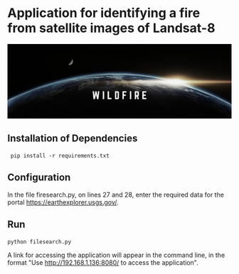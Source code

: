 # Application for identifying a fire from satellite images of Landsat-8

<p align="center">
  <img src="WILDFIRE.png" alt="title">
</p>

## Installation of Dependencies
```
 pip install -r requirements.txt
```
## Configuration 

In the file firesearch.py, on lines 27 and 28, enter the required data for the portal https://earthexplorer.usgs.gov/.
## Run

```python filesearch.py```

A link for accessing the application will appear in the command line, in the format "Use http://192.168.1.136:8080/ to access the application".


